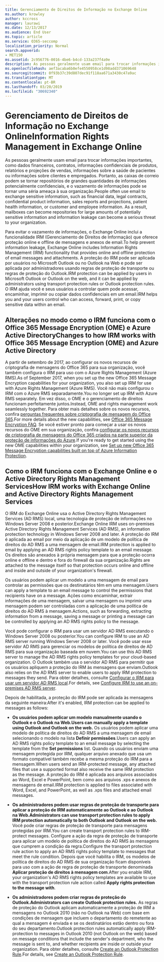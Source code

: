 ```yaml
---
title: Gerenciamento de Direitos de Informação no Exchange Online
ms.author: krowley
author: kccross
manager: laurawi
ms.date: 12/13/2017
ms.audience: End User
ms.topic: article
ms.service: O365-seccomp
localization_priority: Normal
search.appverid:
- MET150
ms.assetid: 2c956776-0016-4be6-b4cd-133a237f4a9e
description: As pessoas geralmente usam email para trocar informações importantes, como dados financeiros, contratos, informações confidenciais de produtos, relatórios e projeções de vendas, informações sobre a saúde de pacientes ou informações sobre clientes e empregados. Portanto, as caixas de correio podem se tornar repositórios de grandes quantidades de informações potencialmente confidenciais, e o vazamento de informações pode se tornar uma séria ameaça à sua organização.
ms.openlocfilehash: aef3acaba6b0efe4550958ce1d98add371069648
ms.sourcegitcommit: 0f93b37c39d807dec91f118aa671a3430c47a9ac
ms.translationtype: MT
ms.contentlocale: pt-BR
ms.lasthandoff: 03/20/2019
ms.locfileid: "30692340"
---
```

# <a name="information-rights-management-in-exchange-online"></a><span data-ttu-id="97dcd-104">Gerenciamento de Direitos de Informação no Exchange Online</span><span class="sxs-lookup"><span data-stu-id="97dcd-104">Information Rights Management in Exchange Online</span></span>

<span data-ttu-id="97dcd-p102">As pessoas geralmente usam email para trocar informações importantes, como dados financeiros, contratos, informações confidenciais de produtos, relatórios e projeções de vendas, informações sobre a saúde de pacientes ou informações sobre clientes e empregados. Portanto, as caixas de correio podem se tornar repositórios de grandes quantidades de informações potencialmente confidenciais, e o vazamento de informações pode se tornar uma séria ameaça à sua organização.</span><span class="sxs-lookup"><span data-stu-id="97dcd-p102">People often use email to exchange sensitive information, such as financial data, legal contracts, confidential product information, sales reports and projections, patient health information, or customer and employee information. As a result, mailboxes can become repositories for large amounts of potentially sensitive information and information leakage can become a serious threat to your organization.</span></span>
  
<span data-ttu-id="97dcd-107">Para evitar o vazamento de informações, o Exchange Online inclui a funcionalidade IRM (Gerenciamento de Direitos de Informação) que oferece proteção online e offline de mensagens e anexos de email.</span><span class="sxs-lookup"><span data-stu-id="97dcd-107">To help prevent information leakage, Exchange Online includes Information Rights Management (IRM) functionality that provides online and offline protection of email messages and attachments.</span></span> <span data-ttu-id="97dcd-108">A proteção do IRM pode ser aplicada por usuários no Microsoft Outlook ou no Outlook na Web e pode ser aplicada por administradores usando regras de proteção de transporte ou regras de proteção do Outlook.</span><span class="sxs-lookup"><span data-stu-id="97dcd-108">IRM protection can be applied by users in Microsoft Outlook or Outlook on the web, and it can be applied by administrators using transport protection rules or Outlook protection rules.</span></span> <span data-ttu-id="97dcd-109">O IRM ajuda você e seus usuários a controlar quem pode acessar, encaminhar, imprimir ou copiar dados confidenciais em um email.</span><span class="sxs-lookup"><span data-stu-id="97dcd-109">IRM helps you and your users control who can access, forward, print, or copy sensitive data within an email.</span></span>
  
## <a name="changes-to-how-irm-works-with-office-365-message-encryption-ome-and-azure-active-directory"></a><span data-ttu-id="97dcd-110">Alterações no modo como o IRM funciona com o Office 365 Message Encryption (OME) e Azure Active Directory</span><span class="sxs-lookup"><span data-stu-id="97dcd-110">Changes to how IRM works with Office 365 Message Encryption (OME) and Azure Active Directory</span></span>

<span data-ttu-id="97dcd-111">A partir de setembro de 2017, ao configurar os novos recursos de criptografia de mensagens do Office 365 para sua organização, você também configura o IRM para uso com o Azure Rights Management (Azure RMS).</span><span class="sxs-lookup"><span data-stu-id="97dcd-111">As of September 2017, when you set up the new Office 365 Message Encryption capabilities for your organization, you also set up IRM for use with Azure Rights Management (Azure RMS).</span></span> <span data-ttu-id="97dcd-112">Você não mais configurou o IRM com o Azure RMS separadamente.</span><span class="sxs-lookup"><span data-stu-id="97dcd-112">You no longer set up IRM with Azure RMS separately.</span></span> <span data-ttu-id="97dcd-113">Em vez disso, o OME e o gerenciamento de direitos funcionam perfeitamente juntos.</span><span class="sxs-lookup"><span data-stu-id="97dcd-113">Instead, OME and rights management work seamlessly together.</span></span> <span data-ttu-id="97dcd-114">Para obter mais detalhes sobre os novos recursos, confira [perguntas frequentes sobre criptografia de mensagem do Office 365](https://support.office.com/article/0432dce9-d9b6-4e73-8a13-4a932eb0081e).</span><span class="sxs-lookup"><span data-stu-id="97dcd-114">For more details about the new capabilities, see [Office 365 Message Encryption FAQ](https://support.office.com/article/0432dce9-d9b6-4e73-8a13-4a932eb0081e).</span></span> <span data-ttu-id="97dcd-115">Se você estiver pronto para começar a usar os novos recursos do OME em sua organização, confira [configurar os novos recursos de criptografia de mensagens do Office 365 criados na parte superior da proteção de informações do Azure](https://support.office.com/article/7ff0c040-b25c-4378-9904-b1b50210d00e).</span><span class="sxs-lookup"><span data-stu-id="97dcd-115">If you're ready to get started using the new OME capabilities within your organization, see [Set up new Office 365 Message Encryption capabilities built on top of Azure Information Protection](https://support.office.com/article/7ff0c040-b25c-4378-9904-b1b50210d00e).</span></span>
  
## <a name="how-irm-works-with-exchange-online-and-active-directory-rights-management-services"></a><span data-ttu-id="97dcd-116">Como o IRM funciona com o Exchange Online e o Active Directory Rights Management Services</span><span class="sxs-lookup"><span data-stu-id="97dcd-116">How IRM works with Exchange Online and Active Directory Rights Management Services</span></span>

<span data-ttu-id="97dcd-117">O IRM do Exchange Online usa o Active Directory Rights Management Services (AD RMS) local, uma tecnologia de proteção de informações no Windows Server 2008 e posterior.</span><span class="sxs-lookup"><span data-stu-id="97dcd-117">Exchange Online IRM uses on-premises Active Directory Rights Management Services (AD RMS), an information protection technology in Windows Server 2008 and later.</span></span> <span data-ttu-id="97dcd-118">A proteção do IRM é aplicada ao email por meio da aplicação de um modelo de política de direitos do AD RMS a uma mensagem de email.</span><span class="sxs-lookup"><span data-stu-id="97dcd-118">IRM protection is applied to email by applying an AD RMS rights policy template to an email message.</span></span> <span data-ttu-id="97dcd-119">Os direitos são anexados à própria mensagem para que a proteção ocorra online e offline e dentro e fora do firewall da sua organização.</span><span class="sxs-lookup"><span data-stu-id="97dcd-119">Rights are attached to the message itself so that protection occurs online and offline and inside and outside of your organization's firewall.</span></span>
  
<span data-ttu-id="97dcd-120">Os usuários podem aplicar um modelo a uma mensagem de email para controlar as permissões que os destinatários têm em uma mensagem.</span><span class="sxs-lookup"><span data-stu-id="97dcd-120">Users can apply a template to an email message to control the permissions that recipients have on a message.</span></span> <span data-ttu-id="97dcd-121">Ações como encaminhar, extrair informações de uma mensagem, salvar uma mensagem ou imprimir uma mensagem podem ser controladas com a aplicação de uma política de direitos do AD RMS à mensagem.</span><span class="sxs-lookup"><span data-stu-id="97dcd-121">Actions, such as forwarding, extracting information from a message, saving a message or printing a message can be controlled by applying an AD RMS rights policy to the message.</span></span>
  
<span data-ttu-id="97dcd-122">Você pode configurar o IRM para usar um servidor AD RMS executando o Windows Server 2008 ou posterior.</span><span class="sxs-lookup"><span data-stu-id="97dcd-122">You can configure IRM to use an AD RMS server running Windows Server 2008 or later.</span></span> <span data-ttu-id="97dcd-123">Você pode usar esse servidor AD RMS para gerenciar os modelos de política de direitos de AD RMS para sua organização baseada em nuvem.</span><span class="sxs-lookup"><span data-stu-id="97dcd-123">You can use this AD RMS server to manage the AD RMS rights policy templates for your cloud-based organization.</span></span> <span data-ttu-id="97dcd-124">O Outlook também usa o servidor AD RMS para permitir que os usuários apliquem a proteção do IRM às mensagens que enviam.</span><span class="sxs-lookup"><span data-stu-id="97dcd-124">Outlook also relies on the AD RMS server to enable users to apply IRM protection to messages they send.</span></span> <span data-ttu-id="97dcd-125">Para obter detalhes, consulte [Configurar o IRM para usar um servidor AD RMS local](configure-irm-to-use-an-on-premises-ad-rms-server.md).</span><span class="sxs-lookup"><span data-stu-id="97dcd-125">For details, see [Configure IRM to use an on-premises AD RMS server](configure-irm-to-use-an-on-premises-ad-rms-server.md).</span></span> 
  
<span data-ttu-id="97dcd-126">Depois de habilitada, a proteção do IRM pode ser aplicada às mensagens da seguinte maneira:</span><span class="sxs-lookup"><span data-stu-id="97dcd-126">After it's enabled, IRM protection can be applied to messages as follows:</span></span>
  
- <span data-ttu-id="97dcd-127">**Os usuários podem aplicar um modelo manualmente usando o Outlook e o Outlook na Web.**</span><span class="sxs-lookup"><span data-stu-id="97dcd-127">**Users can manually apply a template using Outlook and Outlook on the web.**</span></span> <span data-ttu-id="97dcd-128">Os usuários podem aplicar uma modelo de política de direitos do AD RMS a uma mensagem de email selecionando o modelo na lista **Definir permissões**.</span><span class="sxs-lookup"><span data-stu-id="97dcd-128">Users can apply an AD RMS rights policy template to an email message by selecting the template from the **Set permissions** list.</span></span> <span data-ttu-id="97dcd-129">Quando os usuários enviam uma mensagem protegida por IRM, qualquer arquivo anexado que usa um formato compatível também recebe a mesma proteção do IRM para a mensagem.</span><span class="sxs-lookup"><span data-stu-id="97dcd-129">When users send an IRM-protected message, any attached files that use a supported format also receive the same IRM protection as the message.</span></span> <span data-ttu-id="97dcd-130">A proteção do IRM é aplicada aos arquivos associados ao Word, Excel e PowerPoint, bem como aos arquivos .xps e anexos de mensagens de email.</span><span class="sxs-lookup"><span data-stu-id="97dcd-130">IRM protection is applied to files associated with Word, Excel, and PowerPoint, as well as .xps files and attached email messages.</span></span> 
    
- <span data-ttu-id="97dcd-131">**Os administradores podem usar regras de proteção de transporte para aplicar a proteção de IRM automaticamente ao Outlook e ao Outlook na Web.**</span><span class="sxs-lookup"><span data-stu-id="97dcd-131">**Administrators can use transport protection rules to apply IRM protection automatically to both Outlook and Outlook on the web.**</span></span> <span data-ttu-id="97dcd-132">Você pode criar regras de proteção de transporte para mensagens protegidas por IRM.</span><span class="sxs-lookup"><span data-stu-id="97dcd-132">You can create transport protection rules to IRM-protect messages.</span></span> <span data-ttu-id="97dcd-133">Configure a ação da regra de proteção de transporte para aplicar um modelo de política de direitos do AD RMS às mensagens que cumprem a condição da regra.</span><span class="sxs-lookup"><span data-stu-id="97dcd-133">Configure the transport protection rule action to apply an AD RMS rights policy template to messages that meet the rule condition.</span></span> <span data-ttu-id="97dcd-134">Depois que você habilita o IRM, os modelos de política de direitos do AD RMS de sua organização ficam disponíveis para uso com a ação de regra de proteção de transporte denominada **Aplicar proteção de direitos à mensagem com**.</span><span class="sxs-lookup"><span data-stu-id="97dcd-134">After you enable IRM, your organization's AD RMS rights policy templates are available to use with the transport protection rule action called **Apply rights protection to the message with**.</span></span>
    
- <span data-ttu-id="97dcd-135">**Os administradores podem criar regras de proteção do Outlook.**</span><span class="sxs-lookup"><span data-stu-id="97dcd-135">**Administrators can create Outlook protection rules.**</span></span> <span data-ttu-id="97dcd-136">As regras de proteção do Outlook aplicam automaticamente a proteção de IRM a mensagens no Outlook 2010 (não no Outlook na Web) com base em condições de mensagem que incluem o departamento do remetente ao qual a mensagem é enviada e se os destinatários estão dentro ou fora do seu departamento.</span><span class="sxs-lookup"><span data-stu-id="97dcd-136">Outlook protection rules automatically apply IRM-protection to messages in Outlook 2010 (not Outlook on the web) based on message conditions that include the sender's department, who the message is sent to, and whether recipients are inside or outside your organization.</span></span> <span data-ttu-id="97dcd-137">Para obter detalhes, consulte [Create an Outlook Protection Rule](http://technet.microsoft.com/library/da64750d-faaf-44de-ad8c-888eba7fbdbf.aspx).</span><span class="sxs-lookup"><span data-stu-id="97dcd-137">For details, see [Create an Outlook Protection Rule](http://technet.microsoft.com/library/da64750d-faaf-44de-ad8c-888eba7fbdbf.aspx).</span></span>
    

